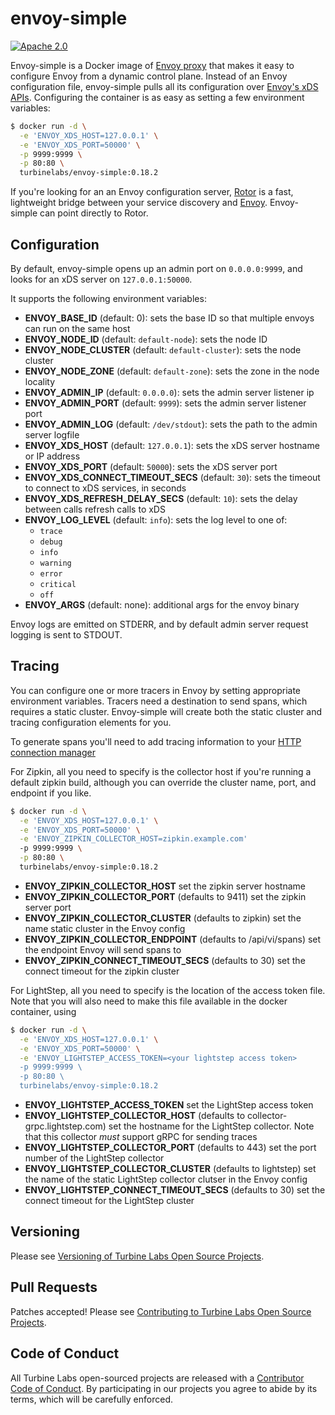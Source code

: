 
[//]: # ( Copyright 2018 Turbine Labs, Inc.                                   )
[//]: # ( you may not use this file except in compliance with the License.    )
[//]: # ( You may obtain a copy of the License at                             )
[//]: # (                                                                     )
[//]: # (     http://www.apache.org/licenses/LICENSE-2.0                      )
[//]: # (                                                                     )
[//]: # ( Unless required by applicable law or agreed to in writing, software )
[//]: # ( distributed under the License is distributed on an "AS IS" BASIS,   )
[//]: # ( WITHOUT WARRANTIES OR CONDITIONS OF ANY KIND, either express or     )
[//]: # ( implied. See the License for the specific language governing        )
[//]: # ( permissions and limitations under the License.                      )

# envoy-simple

[![Apache 2.0](https://img.shields.io/badge/license-apache%202.0-blue.svg)](LICENSE)

Envoy-simple is a Docker image of [Envoy proxy](https://envoyproxy.github.io)
that makes it easy to configure Envoy from a dynamic control plane. Instead of
an Envoy configuration file, envoy-simple pulls all its configuration over
[Envoy's xDS APIs](https://www.envoyproxy.io/docs/envoy/latest/configuration/overview/v2_overview).
Configuring the container is as easy as setting a few environment variables:

```bash
$ docker run -d \
  -e 'ENVOY_XDS_HOST=127.0.0.1' \
  -e 'ENVOY_XDS_PORT=50000' \
  -p 9999:9999 \
  -p 80:80 \
  turbinelabs/envoy-simple:0.18.2
```

If you're looking for an an Envoy configuration server,
[Rotor](https://github.com/turbinelabs/rotor) is a fast, lightweight bridge
between your service discovery and
[Envoy](https://envoyproxy.github.io). Envoy-simple can point directly to Rotor.

## Configuration

By default, envoy-simple opens up an admin port on `0.0.0.0:9999`, and looks for an xDS
server on `127.0.0.1:50000`.

It supports the following environment variables:

- **ENVOY_BASE_ID** (default: 0): sets the base ID so that multiple envoys can
  run on the same host
- **ENVOY_NODE_ID** (default: `default-node`): sets the node ID
- **ENVOY_NODE_CLUSTER** (default: `default-cluster`): sets the node cluster
- **ENVOY_NODE_ZONE** (default: `default-zone`): sets the zone in the node locality
- **ENVOY_ADMIN_IP** (default: `0.0.0.0`): sets the admin server listener ip
- **ENVOY_ADMIN_PORT** (default: `9999`): sets the admin server listener port
- **ENVOY_ADMIN_LOG** (default: `/dev/stdout`): sets the path to the admin server logfile
- **ENVOY_XDS_HOST** (default: `127.0.0.1`): sets the xDS server hostname or IP address
- **ENVOY_XDS_PORT** (default: `50000`): sets the xDS server port
- **ENVOY_XDS_CONNECT_TIMEOUT_SECS** (default: `30`): sets the timeout to
  connect to xDS services, in seconds
- **ENVOY_XDS_REFRESH_DELAY_SECS** (default: `10`): sets the delay between calls
  refresh calls to xDS
- **ENVOY_LOG_LEVEL** (default: `info`): sets the log level to one of:
  - `trace`
  - `debug`
  - `info`
  - `warning`
  - `error`
  - `critical`
  - `off`
- **ENVOY_ARGS** (default: none): additional args for the envoy binary

Envoy logs are emitted on STDERR, and by default admin server request logging is
sent to STDOUT.

## Tracing

You can configure one or more tracers in Envoy by setting appropriate
environment variables. Tracers need a destination to send spans, which requires
a static cluster. Envoy-simple will create both the static cluster and tracing
configuration elements for you.

To generate spans you'll need to add tracing information to your
[HTTP connection manager](https://www.envoyproxy.io/docs/envoy/latest/api-v2/config/filter/network/http_connection_manager/v2/http_connection_manager.proto#envoy-api-msg-config-filter-network-http-connection-manager-v2-httpconnectionmanager-tracing)

For Zipkin, all you need to specify is the collector host if you're running a
default zipkin build, although you can override the cluster name, port, and
endpoint if you like.

```bash
$ docker run -d \
  -e 'ENVOY_XDS_HOST=127.0.0.1' \
  -e 'ENVOY_XDS_PORT=50000' \
  -e 'ENVOY_ZIPKIN_COLLECTOR_HOST=zipkin.example.com'
  -p 9999:9999 \
  -p 80:80 \
  turbinelabs/envoy-simple:0.18.2
```

- **ENVOY_ZIPKIN_COLLECTOR_HOST** set the zipkin server hostname
- **ENVOY_ZIPKIN_COLLECTOR_PORT** (defaults to 9411) set the zipkin server port
- **ENVOY_ZIPKIN_COLLECTOR_CLUSTER** (defaults to zipkin) set the name static
  cluster in the Envoy config
- **ENVOY_ZIPKIN_COLLECTOR_ENDPOINT** (defaults to /api/vi/spans) set the
  endpoint Envoy will send spans to
- **ENVOY_ZIPKIN_CONNECT_TIMEOUT_SECS** (defaults to 30) set the connect timeout
  for the zipkin cluster

For LightStep, all you need to specify is the location of the access token
file. Note that you will also need to make this file available in the docker
container, using

```bash
$ docker run -d \
  -e 'ENVOY_XDS_HOST=127.0.0.1' \
  -e 'ENVOY_XDS_PORT=50000' \
  -e 'ENVOY_LIGHTSTEP_ACCESS_TOKEN=<your lightstep access token>
  -p 9999:9999 \
  -p 80:80 \
  turbinelabs/envoy-simple:0.18.2
```

- **ENVOY_LIGHTSTEP_ACCESS_TOKEN** set the LightStep access token
- **ENVOY_LIGHTSTEP_COLLECTOR_HOST** (defaults to collector-grpc.lightstep.com) set
  the hostname for the LightStep collector. Note that this collector _must_
  support gRPC for sending traces
- **ENVOY_LIGHTSTEP_COLLECTOR_PORT**  (defaults to 443) set the port number of
  the LightStep collector
- **ENVOY_LIGHTSTEP_COLLECTOR_CLUSTER** (defaults to lightstep) set the name of
  the static LightStep collector clutser in the Envoy config
- **ENVOY_LIGHTSTEP_CONNECT_TIMEOUT_SECS** (defaults to 30) set the connect timeout
  for the LightStep cluster


## Versioning

Please see [Versioning of Turbine Labs Open Source Projects](http://github.com/turbinelabs/developer/blob/master/README.md#versioning).

## Pull Requests

Patches accepted! Please see
[Contributing to Turbine Labs Open Source Projects](http://github.com/turbinelabs/developer/blob/master/README.md#contributing).

## Code of Conduct

All Turbine Labs open-sourced projects are released with a
[Contributor Code of Conduct](CODE_OF_CONDUCT.md). By participating in our
projects you agree to abide by its terms, which will be carefully enforced.
